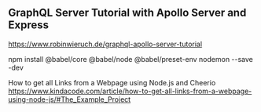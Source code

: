 
## GraphQL Server Tutorial with Apollo Server and Express
https://www.robinwieruch.de/graphql-apollo-server-tutorial

npm install @babel/core @babel/node @babel/preset-env nodemon --save -dev


How to get all Links from a Webpage using Node.js and Cheerio
https://www.kindacode.com/article/how-to-get-all-links-from-a-webpage-using-node-js/#The_Example_Project
